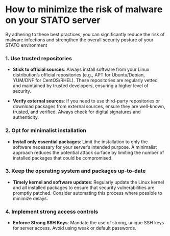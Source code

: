 # How to minimize the risk of malware on your STATO server
 
By adhering to these best practices, you can significantly reduce the risk of malware infections and strengthen the overall security posture of your STATO environment
 
### 1. **Use trusted repositories**
 
-   **Stick to official sources**: Always install software from your Linux distribution’s official repositories (e.g., APT for Ubuntu/Debian, YUM/DNF for CentOS/RHEL). These repositories are regularly vetted and maintained by trusted developers, ensuring a higher level of security.
 
-   **Verify external sources**: If you need to use third-party repositories or download packages from external sources, ensure they are well-known, trusted, and verified. Always check for digital signatures and authenticity.
 
### 2. **Opt for minimalist installation**
 
-   **Install only essential packages**: Limit the installation to only the software necessary for your server’s intended purpose. A minimalist approach reduces the potential attack surface by limiting the number of installed packages that could be compromised.
 
### 3. **Keep the operating system and packages up-to-date**
 
-   **Timely kernel and software updates**: Regularly update the Linux kernel and all installed packages to ensure that security vulnerabilities are promptly patched. Consider automating this process where possible to minimize delays.
 
### 4. **Implement strong access controls**
 
-   **Enforce Strong SSH Keys**: Mandate the use of strong, unique SSH keys for server access. Avoid using weak or default passwords.